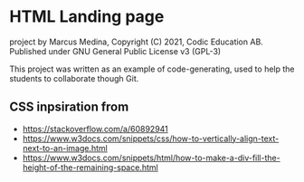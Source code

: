 ﻿# HTML Landing page 

project by Marcus Medina, Copyright (C) 2021, Codic Education AB.
Published under GNU General Public License v3 (GPL-3)

This project was written as an example of code-generating, used to help the students to collaborate though Git.

## CSS inpsiration from
* https://stackoverflow.com/a/60892941
* https://www.w3docs.com/snippets/css/how-to-vertically-align-text-next-to-an-image.html
* https://www.w3docs.com/snippets/html/how-to-make-a-div-fill-the-height-of-the-remaining-space.html
